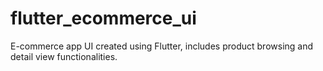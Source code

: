 # flutter_ecommerce_ui
E-commerce app UI created using Flutter, includes product browsing and detail view functionalities.
